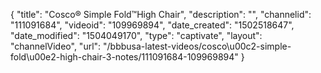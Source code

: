 {
    "title": "Cosco&reg; Simple Fold&trade;High Chair",
    "description": "",
    "channelid": "111091684",
    "videoid": "109969894",
    "date_created": "1502518647",
    "date_modified": "1504049170",
    "type": "captivate",
    "layout": "channelVideo",
    "url": "\/bbbusa-latest-videos\/cosco\u00c2-simple-fold\u00e2-high-chair-3-notes\/111091684-109969894"
}